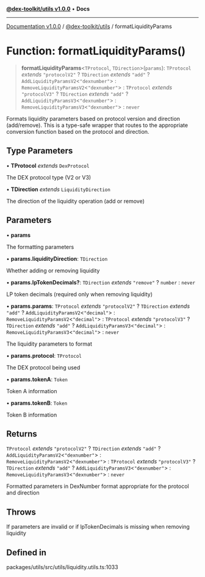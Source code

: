 [**@dex-toolkit/utils v1.0.0**](../README.md) • **Docs**

***

[Documentation v1.0.0](../../../packages.md) / [@dex-toolkit/utils](../README.md) / formatLiquidityParams

# Function: formatLiquidityParams()

> **formatLiquidityParams**\<`TProtocol`, `TDirection`\>(`params`): `TProtocol` *extends* `"protocolV2"` ? `TDirection` *extends* `"add"` ? `AddLiquidityParamsV2`\<`"dexnumber"`\> : `RemoveLiquidityParamsV2`\<`"dexnumber"`\> : `TProtocol` *extends* `"protocolV3"` ? `TDirection` *extends* `"add"` ? `AddLiquidityParamsV3`\<`"dexnumber"`\> : `RemoveLiquidityParamsV3`\<`"dexnumber"`\> : `never`

Formats liquidity parameters based on protocol version and direction (add/remove).
This is a type-safe wrapper that routes to the appropriate conversion function based on the protocol and direction.

## Type Parameters

• **TProtocol** *extends* `DexProtocol`

The DEX protocol type (V2 or V3)

• **TDirection** *extends* `LiquidityDirection`

The direction of the liquidity operation (add or remove)

## Parameters

• **params**

The formatting parameters

• **params.liquidityDirection**: `TDirection`

Whether adding or removing liquidity

• **params.lpTokenDecimals?**: `TDirection` *extends* `"remove"` ? `number` : `never`

LP token decimals (required only when removing liquidity)

• **params.params**: `TProtocol` *extends* `"protocolV2"` ? `TDirection` *extends* `"add"` ? `AddLiquidityParamsV2`\<`"decimal"`\> : `RemoveLiquidityParamsV2`\<`"decimal"`\> : `TProtocol` *extends* `"protocolV3"` ? `TDirection` *extends* `"add"` ? `AddLiquidityParamsV3`\<`"decimal"`\> : `RemoveLiquidityParamsV3`\<`"decimal"`\> : `never`

The liquidity parameters to format

• **params.protocol**: `TProtocol`

The DEX protocol being used

• **params.tokenA**: `Token`

Token A information

• **params.tokenB**: `Token`

Token B information

## Returns

`TProtocol` *extends* `"protocolV2"` ? `TDirection` *extends* `"add"` ? `AddLiquidityParamsV2`\<`"dexnumber"`\> : `RemoveLiquidityParamsV2`\<`"dexnumber"`\> : `TProtocol` *extends* `"protocolV3"` ? `TDirection` *extends* `"add"` ? `AddLiquidityParamsV3`\<`"dexnumber"`\> : `RemoveLiquidityParamsV3`\<`"dexnumber"`\> : `never`

Formatted parameters in DexNumber format appropriate for the protocol and direction

## Throws

If parameters are invalid or if lpTokenDecimals is missing when removing liquidity

## Defined in

packages/utils/src/utils/liquidity.utils.ts:1033
